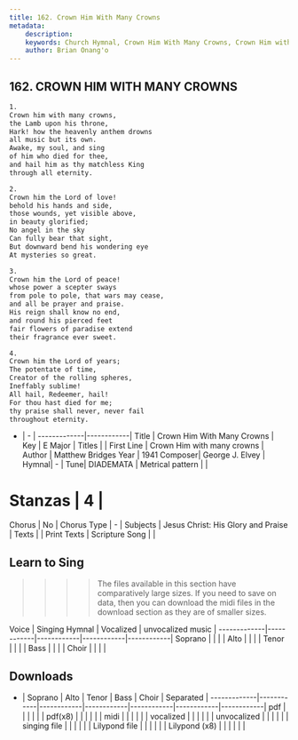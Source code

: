 ```yaml
---
title: 162. Crown Him With Many Crowns
metadata:
    description: 
    keywords: Church Hymnal, Crown Him With Many Crowns, Crown Him with many crowns , 
    author: Brian Onang'o
---
```



## 162. CROWN HIM WITH MANY CROWNS

```txt
1.
Crown him with many crowns,
the Lamb upon his throne,
Hark! how the heavenly anthem drowns
all music but its own.
Awake, my soul, and sing
of him who died for thee,
and hail him as thy matchless King
through all eternity.

2.
Crown him the Lord of love!
behold his hands and side,
those wounds, yet visible above,
in beauty glorified;
No angel in the sky
Can fully bear that sight,
But downward bend his wondering eye
At mysteries so great.

3.
Crown him the Lord of peace!
whose power a scepter sways
from pole to pole, that wars may cease,
and all be prayer and praise.
His reign shall know no end,
and round his pierced feet
fair flowers of paradise extend
their fragrance ever sweet.

4.
Crown him the Lord of years;
The potentate of time,
Creator of the rolling spheres,
Ineffably sublime!
All hail, Redeemer, hail!
For thou hast died for me;
thy praise shall never, never fail
throughout eternity.

```

- |   -  |
-------------|------------|
Title | Crown Him With Many Crowns |
Key | E Major |
Titles |  |
First Line | Crown Him with many crowns  |
Author | Matthew Bridges
Year | 1941
Composer| George J. Elvey |
Hymnal|  - |
Tune| DIADEMATA |
Metrical pattern | |
# Stanzas | 4 |
Chorus | No |
Chorus Type | - |
Subjects | Jesus Christ: His Glory and Praise |
Texts |  |
Print Texts | 
Scripture Song |  |
  
## Learn to Sing

>>>> The files available in this section have comparatively large sizes. If you need to save on data, then you can download the midi files in the download section as they are of smaller sizes.

Voice |  Singing Hymnal | Vocalized | unvocalized music |
-------------|------------|------------|------------|------------|
Soprano | | | |
Alto | | | |
Tenor | | | |
Bass | | | |
Choir | | | |

## Downloads

- |  Soprano | Alto | Tenor | Bass | Choir | Separated |
-------------|------------|------------|------------|------------|------------|------------|
pdf | | | | | |
pdf(x8) | | | | | |
midi | | | | | |
vocalized | | | | | |
unvocalized | | | | | |
singing file | | | | | |
Lilypond file | | | | | |
Lilypond (x8) | | | | | |
  